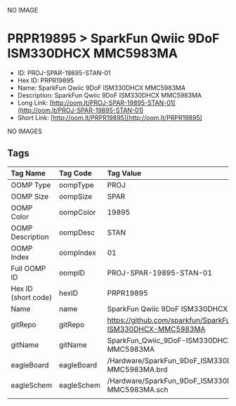 


  
NO IMAGE  
# PRPR19895 > SparkFun Qwiic 9DoF ISM330DHCX MMC5983MA

- ID: PROJ-SPAR-19895-STAN-01
- Hex ID: PRPR19895
- Name: SparkFun Qwiic 9DoF ISM330DHCX MMC5983MA
- Description: SparkFun Qwiic 9DoF ISM330DHCX MMC5983MA
- Long Link: [http://oom.lt/PROJ-SPAR-19895-STAN-01](http://oom.lt/PROJ-SPAR-19895-STAN-01)
- Short Link: [http://oom.lt/PRPR19895](http://oom.lt/PRPR19895)
  
NO IMAGES  
## Tags
  

|Tag Name|Tag Code|Tag Value|
| :--- | :--- | :--- |
|OOMP Type|oompType|PROJ|
|OOMP Size|oompSize|SPAR|
|OOMP Color|oompColor|19895|
|OOMP Description|oompDesc|STAN|
|OOMP Index|oompIndex|01|
|Full OOMP ID|oompID|PROJ-SPAR-19895-STAN-01|
|Hex ID (short code)|hexID|PRPR19895|
|Name|name|SparkFun Qwiic 9DoF ISM330DHCX MMC5983MA|
|gitRepo|gitRepo|https://github.com/sparkfun/SparkFun_Qwiic_9DoF-ISM330DHCX-MMC5983MA|
|gitName|gitName|SparkFun_Qwiic_9DoF-ISM330DHCX-MMC5983MA|
|eagleBoard|eagleBoard|/Hardware/SparkFun_9DoF_ISM330DHCX-MMC5983MA.brd|
|eagleSchem|eagleSchem|/Hardware/SparkFun_9DoF_ISM330DHCX-MMC5983MA.sch|
||||

